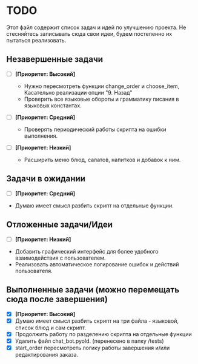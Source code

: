 # TODO

Этот файл содержит список задач и идей по улучшению проекта.
Не стесняйтесь записывать сюда свои идеи, будем постепенно их пытаться реализовать.

## Незавершенные задачи
- [ ] **[Приоритет: Высокий]** 
    *  Нужно пересмотреть функции change_order и choose_item, Касательно реализации опции "9. Назад"  
    *  Проверить все языковые обороты и грамматику писания в языковых константах. 

- [ ] **[Приоритет: Средний]** 
     * Проверять периодический работы скрипта на ошибки выполнения. 
  
- [ ] **[Приоритет: Низкий]** 
    *  Расширить меню блюд, салатов, напитков и добавок к ним.
  

## Задачи в ожидании
- [ ] **[Приоритет: Средний]** 
- Думаю имеет смысл разбить скрипт на отдельные функции.


## Отложенные задачи/Идеи
- [ ]  **[Приоритет: Низкий]** 
-  Добавить графический интерфейс для более удобного взаимодействия с пользователем.
-  Реализовать автоматическое логирование ошибок и действий пользователя.

## Выполненные задачи (можно перемещать сюда после завершения)
- [x] **[Приоритет: Высокий]** 
- [x] Думаю имеет смысл разбить скрипт на три файла - языковой, список блюд и сам скрипт.
- [x] Продолжить работу по разделению скрипта на отдельные функции
- [x] Удалить файл chat_bot.pyold. (перенесено в папку /tests)
- [x] start_order пересмотреть логику работы завершения и/или редактирования заказа. 

